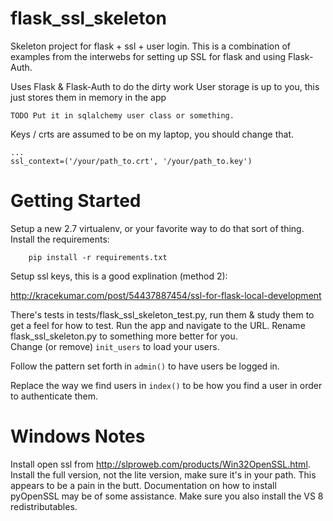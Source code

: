 flask_ssl_skeleton
==================

Skeleton project for flask + ssl + user login. This is a combination of examples from the interwebs for setting up SSL for flask and using Flask-Auth. 

Uses Flask & Flask-Auth to do the dirty work
User storage is up to you, this just stores them in memory in the app

	TODO Put it in sqlalchemy user class or something. 

Keys / crts are assumed to be on my laptop, you should change that.
   
    ...
    ssl_context=('/your/path_to.crt', '/your/path_to.key')
   
Getting Started
===================
Setup a new 2.7 virtualenv, or your favorite way to do that sort of thing.
Install the requirements:
    
		pip install -r requirements.txt

Setup ssl keys, this is a good explination (method 2):

http://kracekumar.com/post/54437887454/ssl-for-flask-local-development

There's tests in tests/flask_ssl_skeleton_test.py, run them & study them to get a feel for how to test. 
Run the app and navigate to the URL.
Rename flask_ssl_skeleton.py to something more better for you.  
Change (or remove) <code>init_users</code> to load your users.

Follow the pattern set forth in <code>admin()</code> to have users be logged in.

Replace the way we find users in <code>index()</code> to be how you find a user in order to authenticate them.

Windows Notes
===================
Install open ssl from http://slproweb.com/products/Win32OpenSSL.html. Install the full version, not the lite version, make sure it's in your path. This appears to be a pain in the butt. Documentation on how to install pyOpenSSL may be of some assistance. Make sure you also install the VS 8 redistributables. 
